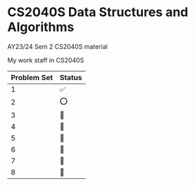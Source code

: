 # CS2040S Data Structures and Algorithms

AY23/24 Sem 2 CS2040S material

My work staff in CS2040S

|Problem Set|Status| 
|--|--|
|1|✅|
|2|⭕️|
|3|🚫|
|4|🚫|
|5|🚫|
|6|🚫|
|7|🚫|
|8|🚫|
